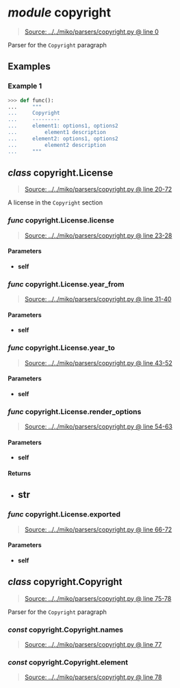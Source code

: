 # *module* **copyright**

> [Source: ../../miko/parsers/copyright.py @ line 0](../../miko/parsers/copyright.py#L0)

Parser for the `Copyright` paragraph

## Examples

### Example 1

```python
>>> def func():
...     """
...     Copyright
...     ---------
...     element1: options1, options2
...         element1 description
...     element2: options1, options2
...         element2 description
...     """
```

## *class* copyright.**License**

> [Source: ../../miko/parsers/copyright.py @ line 20-72](../../miko/parsers/copyright.py#L20-L72)

A license in the `Copyright` section

### *func* copyright.License.**license**

> [Source: ../../miko/parsers/copyright.py @ line 23-28](../../miko/parsers/copyright.py#L23-L28)

#### Parameters

- **self**


### *func* copyright.License.**year_from**

> [Source: ../../miko/parsers/copyright.py @ line 31-40](../../miko/parsers/copyright.py#L31-L40)

#### Parameters

- **self**


### *func* copyright.License.**year_to**

> [Source: ../../miko/parsers/copyright.py @ line 43-52](../../miko/parsers/copyright.py#L43-L52)

#### Parameters

- **self**


### *func* copyright.License.**render_options**

> [Source: ../../miko/parsers/copyright.py @ line 54-63](../../miko/parsers/copyright.py#L54-L63)

#### Parameters

- **self**


#### Returns

- str
    - 

### *func* copyright.License.**exported**

> [Source: ../../miko/parsers/copyright.py @ line 66-72](../../miko/parsers/copyright.py#L66-L72)

#### Parameters

- **self**


## *class* copyright.**Copyright**

> [Source: ../../miko/parsers/copyright.py @ line 75-78](../../miko/parsers/copyright.py#L75-L78)

Parser for the `Copyright` paragraph

### *const* copyright.Copyright.**names**

> [Source: ../../miko/parsers/copyright.py @ line 77](../../miko/parsers/copyright.py#L77)

### *const* copyright.Copyright.**element**

> [Source: ../../miko/parsers/copyright.py @ line 78](../../miko/parsers/copyright.py#L78)
